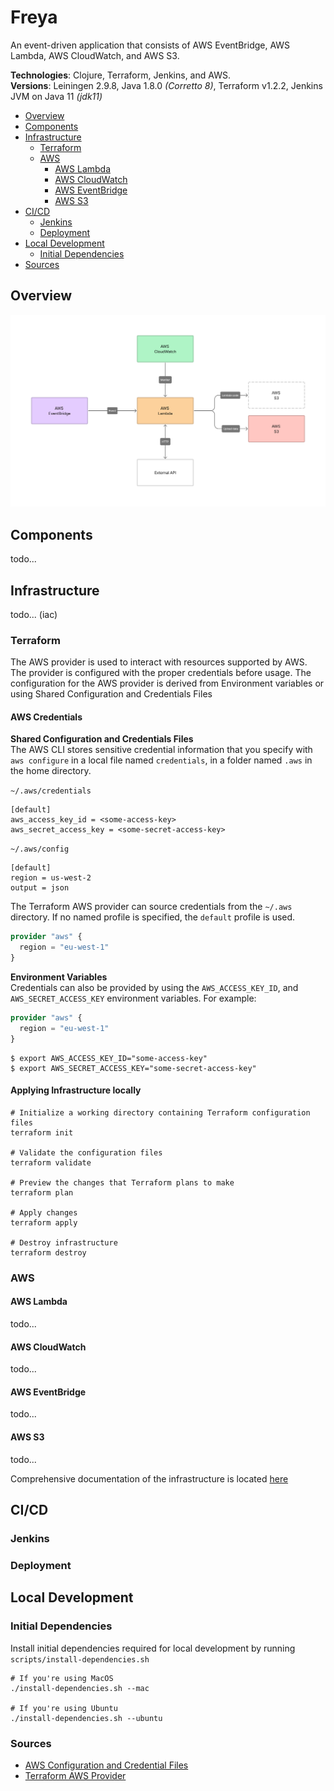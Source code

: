 # Freya 

An event-driven application that consists of AWS EventBridge, AWS Lambda, AWS CloudWatch, and AWS S3. 

**Technologies**: Clojure, Terraform, Jenkins, and AWS. <br> 
**Versions**: Leiningen 2.9.8, Java 1.8.0 _(Corretto 8)_, Terraform v1.2.2, Jenkins JVM on Java 11 _(jdk11)_

* [Overview](#overview)
* [Components](#components)
* [Infrastructure](#infrastructure)
  * [Terraform](#terraform)
  * [AWS](#aws)
    * [AWS Lambda](#aws-lambda)
    * [AWS CloudWatch](#aws-cloudwatch)
    * [AWS EventBridge](#aws-eventbridge)
    * [AWS S3](#aws-s3)
* [CI/CD](#cicd)
  * [Jenkins](#jenkins)
  * [Deployment](#deployment)
* [Local Development](#local-development)
  * [Initial Dependencies](#initial-dependencies)
* [Sources](#sources)

## Overview 

![](resources/freya-overview.png)

## Components
todo...

## Infrastructure
todo... (iac)

### Terraform

The AWS provider is used to interact with resources supported by AWS. The provider
is configured with the proper credentials before usage. The configuration for the AWS
provider is derived from Environment variables or using Shared Configuration and Credentials Files

#### AWS Credentials
**Shared Configuration and Credentials Files**<br>
The AWS CLI stores sensitive credential information that you specify with `aws configure` in a local
file named `credentials`, in a folder named `.aws` in the home directory.

`~/.aws/credentials`
```shell
[default]
aws_access_key_id = <some-access-key>
aws_secret_access_key = <some-secret-access-key>
```
`~/.aws/config`
```shell
[default]
region = us-west-2
output = json
```

The Terraform AWS provider can source credentials from the `~/.aws` directory. If no named profile
is specified, the `default` profile is used. 
```terraform
provider "aws" {
  region = "eu-west-1"
}
```

**Environment Variables**<br>
Credentials can also be provided by using the `AWS_ACCESS_KEY_ID`, and `AWS_SECRET_ACCESS_KEY` environment variables.
For example:
```terraform
provider "aws" {
  region = "eu-west-1"
}
```
```shell
$ export AWS_ACCESS_KEY_ID="some-access-key"
$ export AWS_SECRET_ACCESS_KEY="some-secret-access-key"
```

#### Applying Infrastructure locally

```shell
# Initialize a working directory containing Terraform configuration files
terraform init

# Validate the configuration files
terraform validate 

# Preview the changes that Terraform plans to make
terraform plan

# Apply changes
terraform apply

# Destroy infrastructure
terraform destroy
```

### AWS
#### AWS Lambda
todo...

#### AWS CloudWatch
todo...

#### AWS EventBridge
todo...

#### AWS S3
todo...

Comprehensive documentation of the infrastructure is located [here](freya-infrastructure/README.md)

## CI/CD
### Jenkins
### Deployment

## Local Development

### Initial Dependencies
Install initial dependencies required for local development by running `scripts/install-dependencies.sh`
```shell
# If you're using MacOS
./install-dependencies.sh --mac

# If you're using Ubuntu
./install-dependencies.sh --ubuntu
```

### Sources

* [AWS Configuration and Credential Files](https://docs.aws.amazon.com/cli/latest/userguide/cli-configure-files.html)
* [Terraform AWS Provider](https://registry.terraform.io/providers/hashicorp/aws/latest/docs)
